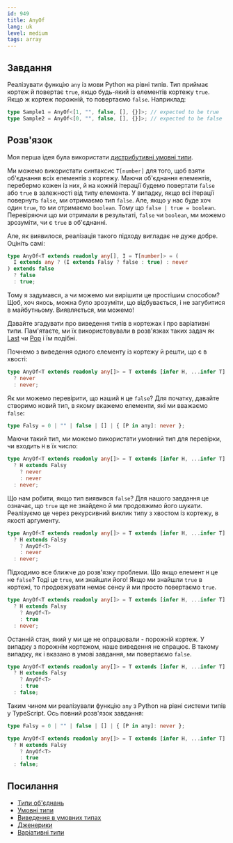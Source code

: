 ```yaml
---
id: 949
title: AnyOf
lang: uk
level: medium
tags: array
---
```


## Завдання

Реалізувати функцію `any` із мови Python на рівні типів.
Тип приймає кортеж й повертає `true`, якщо будь-який із елементів кортежу `true`.
Якщо ж кортеж порожній, то повертаємо `false`.
Наприклад:

```typescript
type Sample1 = AnyOf<[1, "", false, [], {}]>; // expected to be true
type Sample2 = AnyOf<[0, "", false, [], {}]>; // expected to be false
```

## Розв'язок

Моя перша ідея була використати [дистрибутивні умовні типи](https://www.typescriptlang.org/docs/handbook/2/conditional-types.html#distributive-conditional-types).

Ми можемо використати синтаксис `T[number]` для того, щоб взяти об'єднання всіх елементів з кортежу.
Маючи об'єднання елементів, перебермо кожен із них, й на кожній ітерації будемо повертати `false` або `true` в залежності від типу елемента.
У випадку, якщо всі ітерації повернуть `false`, ми отримаємо тип `false`.
Але, якщо у нас буде хоч один `true`, то ми отримаємо `boolean`.
Тому що `false | true = boolean`.
Перевіряючи що ми отримали в результаті, `false` чи `boolean`, ми можемо зрозуміти, чи є `true` в об'єднанні.

Але, як виявилося, реалізація такого підходу вигладає не дуже добре.
Оцініть самі:

```typescript
type AnyOf<T extends readonly any[], I = T[number]> = (
  I extends any ? (I extends Falsy ? false : true) : never
) extends false
  ? false
  : true;
```

Тому я задумався, а чи можемо ми вирішити це простішим способом?
Щоб, хоч якось, можна було зрозуміти, що відбувається, і не загубитися в майбутньому.
Виявляється, ми можемо!

Давайте згадувати про виведення типів в кортежах і про варіативні типи.
Пам'ятаєте, ми їх використовували в розв'язках таких задач як [Last](./medium-last.md) чи [Pop](./medium-pop.md) і їм подібні.

Почнемо з виведення одного елементу із кортежу й решти, що є в хвості:

```typescript
type AnyOf<T extends readonly any[]> = T extends [infer H, ...infer T]
  ? never
  : never;
```

Як ми можемо перевірити, що наший `H` це `false`?
Для початку, давайте створимо новий тип, в якому вкажемо елементи, які ми вважаємо `false`:

```typescript
type Falsy = 0 | "" | false | [] | { [P in any]: never };
```

Маючи такий тип, ми можемо використати умовний тип для перевірки, чи входить `H` в їх число:

```typescript
type AnyOf<T extends readonly any[]> = T extends [infer H, ...infer T]
  ? H extends Falsy
    ? never
    : never
  : never;
```

Що нам робити, якщо тип виявився `false`?
Для нашого завдання це означає, що `true` ще не знайдено й ми продовжимо його шукати.
Реалізуємо це через рекурсивний виклик типу з хвостом із кортежу, в якості аргументу.

```typescript
type AnyOf<T extends readonly any[]> = T extends [infer H, ...infer T]
  ? H extends Falsy
    ? AnyOf<T>
    : never
  : never;
```

Підходимо все ближче до розв'язку проблеми.
Що якщо елемент `H` це не `false`?
Тоді це `true`, ми знайшли його!
Якщо ми знайшли `true` в кортежі, то продовжувати немає сенсу й ми просто повертаємо `true`.

```typescript
type AnyOf<T extends readonly any[]> = T extends [infer H, ...infer T]
  ? H extends Falsy
    ? AnyOf<T>
    : true
  : never;
```

Останній стан, який у ми ще не опрацювали - порожній кортеж.
У випадку з порожнім кортежом, наше виведення не спрацює.
В такому випадку, як і вказано в умові завдання, ми повертаємо `false`.

```typescript
type AnyOf<T extends readonly any[]> = T extends [infer H, ...infer T]
  ? H extends Falsy
    ? AnyOf<T>
    : true
  : false;
```

Таким чином ми реалізували функцію `any` з Python на рівні системи типів у TypeScript.
Ось повний розв'язок завдання:

```typescript
type Falsy = 0 | "" | false | [] | { [P in any]: never };

type AnyOf<T extends readonly any[]> = T extends [infer H, ...infer T]
  ? H extends Falsy
    ? AnyOf<T>
    : true
  : false;
```

## Посилання

- [Типи об'єднань](https://www.typescriptlang.org/docs/handbook/2/everyday-types.html#union-types)
- [Умовні типи](https://www.typescriptlang.org/docs/handbook/2/conditional-types.html)
- [Виведення в умовних типах](https://www.typescriptlang.org/docs/handbook/2/conditional-types.html#inferring-within-conditional-types)
- [Дженерики](https://www.typescriptlang.org/docs/handbook/2/generics.html)
- [Варіативні типи](https://www.typescriptlang.org/docs/handbook/release-notes/typescript-4-0.html#variadic-tuple-types)
